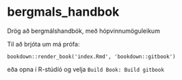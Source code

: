 # bergmals_handbok

Drög að bergmálshandbók, með hópvinnumöguleikum

Til að brjóta um má prófa:

```
bookdown::render_book('index.Rmd', 'bookdown::gitbook')
```

eða opna í R-stúdíó og velja `Build Book: Build gitbook`
